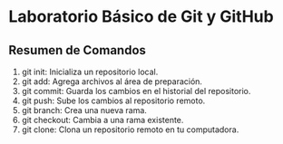 # Laboratorio Básico de Git y GitHub

## Resumen de Comandos

1. git init: Inicializa un repositorio local.
2. git add: Agrega archivos al área de preparación.
3. git commit: Guarda los cambios en el historial del repositorio.
4. git push: Sube los cambios al repositorio remoto.
5. git branch: Crea una nueva rama.
6. git checkout: Cambia a una rama existente.
7. git clone: Clona un repositorio remoto en tu computadora.
